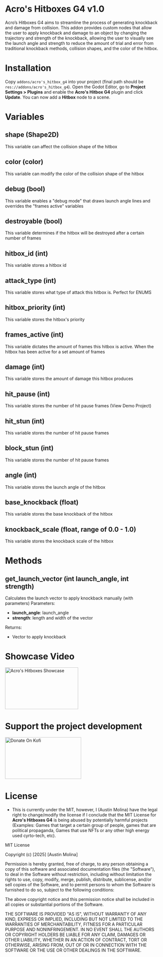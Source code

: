 # Acro's Hitboxes G4 v1.0

Acro’s Hitboxes G4 aims to streamline the process of generating knockback and damage from collision.  This addon provides custom nodes that allow the user to apply knockback and damage to an object by changing the trajectory and strength of the knockback, allowing the user to visually see the launch angle and strength to reduce the amount of trial and error from traditional knockback methods, collision shapes, and the color of the hitbox.

# Installation

Copy `addons/acro's_hitbox_g4` into your project (final path should be `res://addons/acro's_hitbox_g4`). Open the Godot Editor, go to **Project Settings > Plugins** and enable the **Acro's Hitbox G4** plugin and click **Update**. You can now add a **Hitbox** node to a scene.

# Variables

## shape (Shape2D)
This variable can affect the collision shape of the hitbox

## color (color)
This variable can modify the color of the collision shape of the hitbox

## debug (bool)
This variable enables a "debug mode" that draws launch angle lines and overrides the "frames active" variables

## destroyable (bool)
This variable determines if the hitbox will be destroyed after a certain number of frames

## hitbox_id (int)
This variable stores a hitbox id

## attack_type (int)
This variable stores what type of attack this hitbox is.  Perfect for ENUMS

## hitbox_priority (int)
This variable stores the hitbox's priority

## frames_active (int)
This variable dictates the amount of frames this hitbox is active.  When the hitbox has been active for a set amount of frames

## damage (int)
This variable stores the amount of damage this hitbox produces

## hit_pause (int)
This variable stores the number of hit pause frames (View Demo Project)

## hit_stun (int)
This variable stores the number of hit pause frames

## block_stun (int)
This variable stores the number of hit pause frames

## angle (int)
This variable stores the launch angle of the hitbox

## base_knockback (float)
This variable stores the base knockback of the hitbox

## knockback_scale (float, range of 0.0 - 1.0)
This variable stores the knockback scale of the hitbox

# Methods

## get_launch_vector (int launch_angle, int strength)
Calculates the launch vector to apply knockback manually (with parameters)
Parameters:
 - **launch_angle**: launch_angle
 - **strength**: length and width of the vector

Returns:
 - Vector to apply knockback

# Showcase Video
<a href="https://youtu.be/oEvrNoqFXC0" target="_blank"><img height="137" width="240" src="https://i.imgur.com/ebu0L3R.png" alt="Acro's Hitboxes Showcase" width="150" ></a>
<br>

# Support the project development
<a href="https://ko-fi.com/acroprojects" target="_blank"><img height="137" width="250" src="https://cdn.ko-fi.com/cdn/useruploads/e26b0e38-3146-41f0-aa23-7f522973b5c0.png" alt="Donate On Kofi" width="150" ></a>
<br>

# License

 - This is currently under the MIT, however, I (Austin Molina) have the legal right to change/modify the license if I conclude that the MIT License for **Acro's Hitboxes G4** is being abused by potentially harmful projects (Examples: Games that target a certain group of people, games that are political propaganda, Games that use NFTs or any other high energy used cyrto-tech, etc).

MIT License

Copyright (c) [2025] [Austin Molina]

Permission is hereby granted, free of charge, to any person obtaining a copy
of this software and associated documentation files (the "Software"), to deal
in the Software without restriction, including without limitation the rights
to use, copy, modify, merge, publish, distribute, sublicense, and/or sell
copies of the Software, and to permit persons to whom the Software is
furnished to do so, subject to the following conditions:

The above copyright notice and this permission notice shall be included in all
copies or substantial portions of the Software.

THE SOFTWARE IS PROVIDED "AS IS", WITHOUT WARRANTY OF ANY KIND, EXPRESS OR
IMPLIED, INCLUDING BUT NOT LIMITED TO THE WARRANTIES OF MERCHANTABILITY,
FITNESS FOR A PARTICULAR PURPOSE AND NONINFRINGEMENT. IN NO EVENT SHALL THE
AUTHORS OR COPYRIGHT HOLDERS BE LIABLE FOR ANY CLAIM, DAMAGES OR OTHER
LIABILITY, WHETHER IN AN ACTION OF CONTRACT, TORT OR OTHERWISE, ARISING FROM,
OUT OF OR IN CONNECTION WITH THE SOFTWARE OR THE USE OR OTHER DEALINGS IN THE
SOFTWARE.

